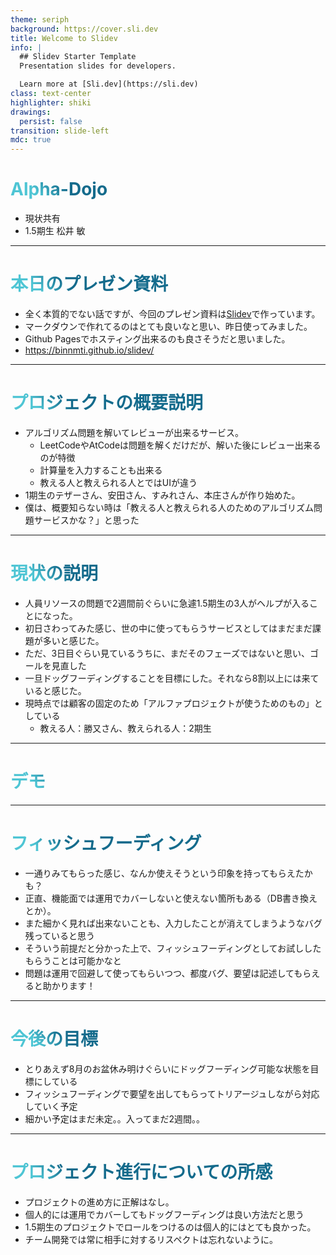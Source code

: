 ```yaml
---
theme: seriph
background: https://cover.sli.dev
title: Welcome to Slidev
info: |
  ## Slidev Starter Template
  Presentation slides for developers.

  Learn more at [Sli.dev](https://sli.dev)
class: text-center
highlighter: shiki
drawings:
  persist: false
transition: slide-left
mdc: true
---
```


<style>
h1 {
  background-color: #f0fff0;
  background-image: linear-gradient(45deg, #4EC5D4 10%, #146b8c 20%);
  background-size: 100%;
  -webkit-background-clip: text;
  -moz-background-clip: text;
  -webkit-text-fill-color: transparent;
  -moz-text-fill-color: transparent;
}
</style>

# Alpha-Dojo

- 現状共有
- 1.5期生 松井 敏

---

# 本日のプレゼン資料

- 全く本質的でない話ですが、今回のプレゼン資料は[Slidev](https://sli.dev/)で作っています。
- マークダウンで作れてるのはとても良いなと思い、昨日使ってみました。
- Github Pagesでホスティング出来るのも良さそうだと思いました。
- https://binnmti.github.io/slidev/

---

# プロジェクトの概要説明

- アルゴリズム問題を解いてレビューが出来るサービス。
  - LeetCodeやAtCodeは問題を解くだけだが、解いた後にレビュー出来るのが特徴
  - 計算量を入力することも出来る
  - 教える人と教えられる人とではUIが違う
- 1期生のテザーさん、安田さん、すみれさん、本庄さんが作り始めた。
- 僕は、概要知らない時は「教える人と教えられる人のためのアルゴリズム問題サービスかな？」と思った

---

# 現状の説明

- 人員リソースの問題で2週間前ぐらいに急遽1.5期生の3人がヘルプが入ることになった。
- 初日さわってみた感じ、世の中に使ってもらうサービスとしてはまだまだ課題が多いと感じた。
- ただ、3日目ぐらい見ているうちに、まだそのフェーズではないと思い、ゴールを見直した
- 一旦ドッグフーディングすることを目標にした。それなら8割以上には来ていると感じた。
- 現時点では顧客の固定のため「アルファプロジェクトが使うためのもの」としている
  - 教える人：勝又さん、教えられる人：2期生

---

# デモ

---

# フィッシュフーディング

- 一通りみてもらった感じ、なんか使えそうという印象を持ってもらえたかも？
- 正直、機能面では運用でカバーしないと使えない箇所もある（DB書き換えとか）。
- また細かく見れば出来ないことも、入力したことが消えてしまうようなバグ残っていると思う
- そういう前提だと分かった上で、フィッシュフーディングとしてお試ししたもらうことは可能かなと
- 問題は運用で回避して使ってもらいつつ、都度バグ、要望は記述してもらえると助かります！

---

# 今後の目標

- とりあえず8月のお盆休み明けぐらいにドッグフーディング可能な状態を目標にしている
- フィッシュフーディングで要望を出してもらってトリアージュしながら対応していく予定
- 細かい予定はまだ未定。。入ってまだ2週間。。

---

# プロジェクト進行についての所感

- プロジェクトの進め方に正解はなし。
- 個人的には運用でカバーしてもドッグフーディングは良い方法だと思う
- 1.5期生のプロジェクトでロールをつけるのは個人的にはとても良かった。
- チーム開発では常に相手に対するリスペクトは忘れないように。
